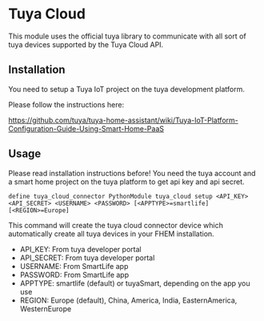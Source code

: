 
# Tuya Cloud
This module uses the official tuya library to communicate with all sort of tuya devices supported by the Tuya Cloud API.

## Installation
You need to setup a Tuya IoT project on the tuya development platform.

Please follow the instructions here:

https://github.com/tuya/tuya-home-assistant/wiki/Tuya-IoT-Platform-Configuration-Guide-Using-Smart-Home-PaaS


## Usage
Please read installation instructions before! You need the tuya account and a smart home project on the tuya platform to get api key and api secret.

```
define tuya_cloud_connector PythonModule tuya_cloud setup <API_KEY> <API_SECRET> <USERNAME> <PASSWORD> [<APPTYPE>=smartlife] [<REGION>=Europe]
```
This command will create the tuya cloud connector device which automatically create all tuya devices in your FHEM installation.
 - API_KEY: From tuya developer portal
 - API_SECRET: From tuya developer portal
 - USERNAME: From SmartLife app
 - PASSWORD: From SmartLife app
 - APPTYPE: smartlife (default) or tuyaSmart, depending on the app you use
 - REGION: Europe (default), China, America, India, EasternAmerica, WesternEurope
